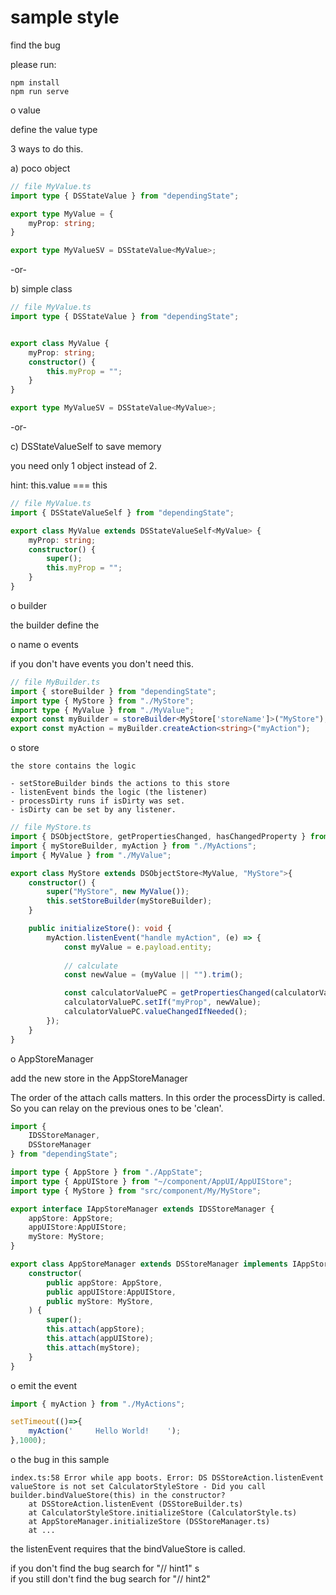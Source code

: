 # sample style

find the bug

please run:

```
npm install
npm run serve
```


o value

define the value type

3 ways to do this.


a) poco object
```typescript
// file MyValue.ts
import type { DSStateValue } from "dependingState";

export type MyValue = {
    myProp: string;
}

export type MyValueSV = DSStateValue<MyValue>;
```

-or-

b) simple class

```typescript
// file MyValue.ts
import type { DSStateValue } from "dependingState";


export class MyValue {
    myProp: string;
    constructor() {
        this.myProp = "";
    }
}

export type MyValueSV = DSStateValue<MyValue>;
```

-or-

c) DSStateValueSelf to save memory

you need only 1 object instead of 2.

hint: this.value === this

```typescript
// file MyValue.ts
import { DSStateValueSelf } from "dependingState";

export class MyValue extends DSStateValueSelf<MyValue> {
    myProp: string;
    constructor() {
        super();
        this.myProp = "";
    }
}
```

o builder

the builder define the 

o name 
o events

if you don't have events you don't need this.


```typescript
// file MyBuilder.ts
import { storeBuilder } from "dependingState";
import type { MyStore } from "./MyStore";
import type { MyValue } from "./MyValue";
export const myBuilder = storeBuilder<MyStore['storeName']>("MyStore");
export const myAction = myBuilder.createAction<string>("myAction");
```

o store

    the store contains the logic

    - setStoreBuilder binds the actions to this store
    - listenEvent binds the logic (the listener)
    - processDirty runs if isDirty was set.
    - isDirty can be set by any listener.

```typescript
// file MyStore.ts
import { DSObjectStore, getPropertiesChanged, hasChangedProperty } from "dependingState";
import { myStoreBuilder, myAction } from "./MyActions";
import { MyValue } from "./MyValue";

export class MyStore extends DSObjectStore<MyValue, "MyStore">{
    constructor() {
        super("MyStore", new MyValue());
        this.setStoreBuilder(myStoreBuilder);
    }

    public initializeStore(): void {
        myAction.listenEvent("handle myAction", (e) => {
            const myValue = e.payload.entity;
            
            // calculate
            const newValue = (myValue || "").trim();

            const calculatorValuePC = getPropertiesChanged(calculatorValue);            
            calculatorValuePC.setIf("myProp", newValue);
            calculatorValuePC.valueChangedIfNeeded();
        });
    }
}
```

o AppStoreManager

add the new store in the AppStoreManager

The order of the attach calls matters.
In this order the processDirty is called.
So you can relay on the previous ones to be 'clean'.

```typescript
import {
    IDSStoreManager,
    DSStoreManager
} from "dependingState";

import type { AppStore } from "./AppState";
import type { AppUIStore } from "~/component/AppUI/AppUIStore";
import type { MyStore } from "src/component/My/MyStore";

export interface IAppStoreManager extends IDSStoreManager {
    appStore: AppStore;
    appUIStore:AppUIStore;
    myStore: MyStore;
}

export class AppStoreManager extends DSStoreManager implements IAppStoreManager {
    constructor(
        public appStore: AppStore,
        public appUIStore:AppUIStore,
        public myStore: MyStore,
    ) {
        super();
        this.attach(appStore);
        this.attach(appUIStore);
        this.attach(myStore);
    }
}
```
o emit the event

```typescript
import { myAction } from "./MyActions";

setTimeout(()=>{
    myAction('     Hello World!    ');
},1000);
```


o the bug in this sample

```
index.ts:58 Error while app boots. Error: DS DSStoreAction.listenEvent valueStore is not set CalculatorStyleStore - Did you call builder.bindValueStore(this) in the constructor?
    at DSStoreAction.listenEvent (DSStoreBuilder.ts)
    at CalculatorStyleStore.initializeStore (CalculatorStyle.ts)
    at AppStoreManager.initializeStore (DSStoreManager.ts)
    at ...
```    

the listenEvent requires that the bindValueStore is called.

if you don't find the bug search for "// hint1"               s<br>
if you still don't find the bug search for "// hint2"

